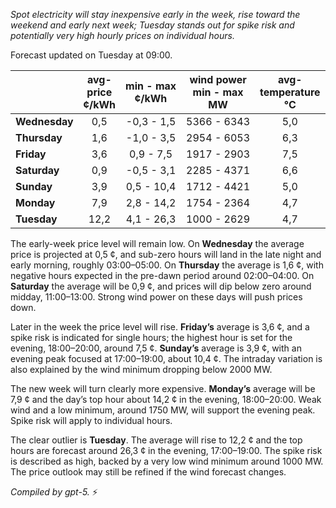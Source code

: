 *Spot electricity will stay inexpensive early in the week, rise toward the weekend and early next week; Tuesday stands out for spike risk and potentially very high hourly prices on individual hours.*

Forecast updated on Tuesday at 09:00.

|  | avg-<br>price<br>¢/kWh | min - max<br>¢/kWh | wind power<br>min - max<br>MW | avg-<br>temperature<br>°C |
|:-------------|:----------------:|:----------------:|:-------------:|:-------------:|
| **Wednesday** | 0,5 | -0,3 - 1,5 | 5366 - 6343 | 5,0 |
| **Thursday** | 1,6 | -1,0 - 3,5 | 2954 - 6053 | 6,3 |
| **Friday** | 3,6 | 0,9 - 7,5 | 1917 - 2903 | 7,5 |
| **Saturday** | 0,9 | -0,5 - 3,1 | 2285 - 4371 | 6,6 |
| **Sunday** | 3,9 | 0,5 - 10,4 | 1712 - 4421 | 5,0 |
| **Monday** | 7,9 | 2,8 - 14,2 | 1754 - 2364 | 4,7 |
| **Tuesday** | 12,2 | 4,1 - 26,3 | 1000 - 2629 | 4,7 |

The early-week price level will remain low. On **Wednesday** the average price is projected at 0,5 ¢, and sub-zero hours will land in the late night and early morning, roughly 03:00–05:00. On **Thursday** the average is 1,6 ¢, with negative hours expected in the pre-dawn period around 02:00–04:00. On **Saturday** the average will be 0,9 ¢, and prices will dip below zero around midday, 11:00–13:00. Strong wind power on these days will push prices down.

Later in the week the price level will rise. **Friday’s** average is 3,6 ¢, and a spike risk is indicated for single hours; the highest hour is set for the evening, 18:00–20:00, around 7,5 ¢. **Sunday’s** average is 3,9 ¢, with an evening peak focused at 17:00–19:00, about 10,4 ¢. The intraday variation is also explained by the wind minimum dropping below 2000 MW.

The new week will turn clearly more expensive. **Monday’s** average will be 7,9 ¢ and the day’s top hour about 14,2 ¢ in the evening, 18:00–20:00. Weak wind and a low minimum, around 1750 MW, will support the evening peak. Spike risk will apply to individual hours.

The clear outlier is **Tuesday**. The average will rise to 12,2 ¢ and the top hours are forecast around 26,3 ¢ in the evening, 17:00–19:00. The spike risk is described as high, backed by a very low wind minimum around 1000 MW. The price outlook may still be refined if the wind forecast changes.

*Compiled by gpt-5.* ⚡
